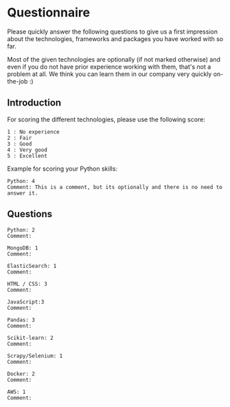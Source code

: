 # Questionnaire

Please quickly answer the following questions to give us a first impression about the technologies, frameworks and packages you have worked with so far. 

Most of the given technologies are optionally (if not marked otherwise) and even if you do not have prior experience working with them, that's not a problem at all. We think you can learn them in our company very quickly on-the-job :)

## Introduction
For scoring the different technologies, please use the following score:

```
1 : No experience
2 : Fair
3 : Good
4 : Very good
5 : Excellent 
```

Example for scoring your Python skills:
```
Python: 4
Comment: This is a comment, but its optionally and there is no need to answer it.
```

## Questions

```
Python: 2
Comment: 
```

```
MongoDB: 1
Comment: 
```

```
ElasticSearch: 1
Comment: 
```

```
HTML / CSS: 3
Comment: 
```

```
JavaScript:3 
Comment: 
```

```
Pandas: 3
Comment: 
```

```
Scikit-learn: 2
Comment: 
```

```
Scrapy/Selenium: 1
Comment: 
```

```
Docker: 2
Comment: 
```

```
AWS: 1
Comment: 
```

